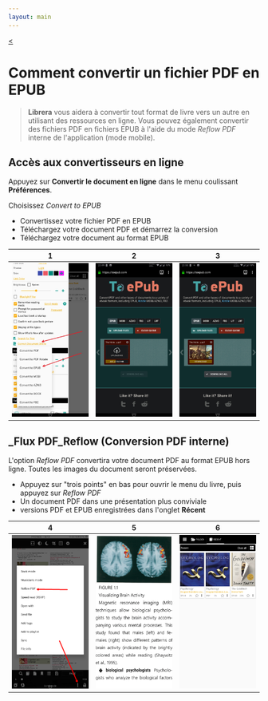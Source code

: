 ```yaml
---
layout: main
---
```

[<](/wiki/faq/fr)

# Comment convertir un fichier PDF en EPUB

> **Librera** vous aidera à convertir tout format de livre vers un autre en utilisant des ressources en ligne. Vous pouvez également convertir des fichiers PDF en fichiers EPUB à l'aide du mode _Reflow PDF_ interne de l'application (mode mobile).

## Accès aux convertisseurs en ligne

Appuyez sur **Convertir le document en ligne** dans le menu coulissant **Préférences**.

Choisissez _Convert to EPUB_

* Convertissez votre fichier PDF en EPUB
* Téléchargez votre document PDF et démarrez la conversion
* Téléchargez votre document au format EPUB

|1|2|3|
|-|-|-|
|![](1.png)|![](2.png)|![](3.png)|


## _Flux PDF_Reflow (Conversion PDF interne)

L'option _Reflow PDF_ convertira votre document PDF au format EPUB hors ligne.
Toutes les images du document seront préservées.

* Appuyez sur &quot;trois points&quot; en bas pour ouvrir le menu du livre, puis appuyez sur _Reflow PDF_
* Un document PDF dans une présentation plus conviviale
* versions PDF et EPUB enregistrées dans l'onglet **Récent**

|4|5|6|
|-|-|-|
|![](4.png)|![](5.png)|![](6.png)|



